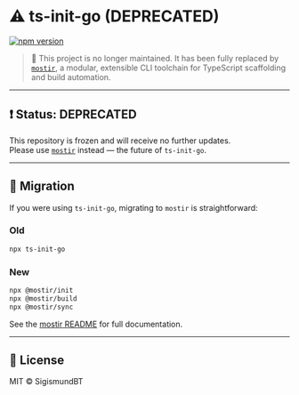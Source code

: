 # ⚠️ ts-init-go (DEPRECATED)

[![npm version](https://img.shields.io/npm/v/ts-init-go?color=blue)](https://www.npmjs.com/package/ts-init-go)

> 🧪 This project is no longer maintained. It has been fully replaced by [`mostir`](https://github.com/SigismundBT/mostir), a modular, extensible CLI toolchain for TypeScript scaffolding and build automation.

---

## ❗️ Status: DEPRECATED

This repository is frozen and will receive no further updates.  
Please use [`mostir`](https://github.com/SigismundBT/mostir) instead — the future of `ts-init-go`.

---

## 🔄 Migration

If you were using `ts-init-go`, migrating to `mostir` is straightforward:

### Old
```bash
npx ts-init-go
```

### New
```bash
npx @mostir/init
npx @mostir/build
npx @mostir/sync
```

See the [mostir README](https://github.com/SigismundBT/mostir) for full documentation.

---

## 📄 License

MIT © SigismundBT
